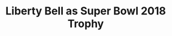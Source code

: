 ---
pid: llp502
title: Liberty Bell as Super Bowl 2018 Trophy
location_transcription: Eagles Stadium
coordinates: "[-75.165986727211, 39.901176900169]"
zipcode: '19147'
gen_neighborhood: South Philadelphia
neighborhood: Queen Village,Bella Vista,Pennsport,Italian Market
outside_phl: 
age: '35'
age_range: 30-39
instagram: 
image_file_name: llp_502.jpg
proposal_transcription: 10 - 1 Eagles
topic: Sports
topic_summary: 0, 0
type: Sculpture Statue
keywords_other: football, superbowl, eagles
credit: Tony P.
image_labels: 
twitter: 
facebook: 
permalink: "/monuments/llp502/"
layout: item-page
---